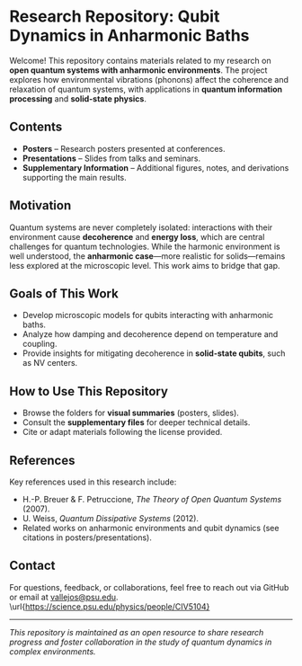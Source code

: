 # Research Repository: Qubit Dynamics in Anharmonic Baths

Welcome! This repository contains materials related to my research on **open quantum systems with anharmonic environments**. The project explores how environmental vibrations (phonons) affect the coherence and relaxation of quantum systems, with applications in **quantum information processing** and **solid-state physics**.

## Contents

* **Posters** – Research posters presented at conferences.
* **Presentations** – Slides from talks and seminars.
* **Supplementary Information** – Additional figures, notes, and derivations supporting the main results.

## Motivation

Quantum systems are never completely isolated: interactions with their environment cause **decoherence** and **energy loss**, which are central challenges for quantum technologies. While the harmonic environment is well understood, the **anharmonic case**—more realistic for solids—remains less explored at the microscopic level. This work aims to bridge that gap.

## Goals of This Work

* Develop microscopic models for qubits interacting with anharmonic baths.
* Analyze how damping and decoherence depend on temperature and coupling.
* Provide insights for mitigating decoherence in **solid-state qubits**, such as NV centers.

## How to Use This Repository

* Browse the folders for **visual summaries** (posters, slides).
* Consult the **supplementary files** for deeper technical details.
* Cite or adapt materials following the license provided.

## References

Key references used in this research include:

* H.-P. Breuer & F. Petruccione, *The Theory of Open Quantum Systems* (2007).
* U. Weiss, *Quantum Dissipative Systems* (2012).
* Related works on anharmonic environments and qubit dynamics (see citations in posters/presentations).

## Contact

For questions, feedback, or collaborations, feel free to reach out via GitHub or email at vallejos@psu.edu.
\url{https://science.psu.edu/physics/people/CIV5104}

---

*This repository is maintained as an open resource to share research progress and foster collaboration in the study of quantum dynamics in complex environments.*
